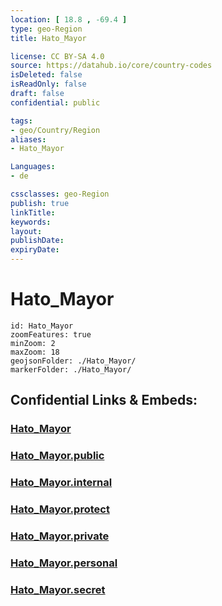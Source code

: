 ```yaml
---
location: [ 18.8 , -69.4 ] 
type: geo-Region
title: Hato_Mayor

license: CC BY-SA 4.0
source: https://datahub.io/core/country-codes
isDeleted: false
isReadOnly: false
draft: false
confidential: public

tags:
- geo/Country/Region
aliases:
- Hato_Mayor

Languages:
- de

cssclasses: geo-Region
publish: true
linkTitle: 
keywords: 
layout: 
publishDate: 
expiryDate: 
---
```


# Hato_Mayor

```leaflet
id: Hato_Mayor
zoomFeatures: true 
minZoom: 2 
maxZoom: 18
geojsonFolder: ./Hato_Mayor/
markerFolder: ./Hato_Mayor/
```


## Confidential Links & Embeds: 

### [Hato_Mayor](/_Standards/Earth/Continent/America~Caribbean/Dominican_Rep/provinces~Dominican_Rep/Hato_Mayor.md) 

### [Hato_Mayor.public](/_public/Earth/Continent/America~Caribbean/Dominican_Rep/provinces~Dominican_Rep/Hato_Mayor.public.md) 

### [Hato_Mayor.internal](/_internal/Earth/Continent/America~Caribbean/Dominican_Rep/provinces~Dominican_Rep/Hato_Mayor.internal.md) 

### [Hato_Mayor.protect](/_protect/Earth/Continent/America~Caribbean/Dominican_Rep/provinces~Dominican_Rep/Hato_Mayor.protect.md) 

### [Hato_Mayor.private](/_private/Earth/Continent/America~Caribbean/Dominican_Rep/provinces~Dominican_Rep/Hato_Mayor.private.md) 

### [Hato_Mayor.personal](/_personal/Earth/Continent/America~Caribbean/Dominican_Rep/provinces~Dominican_Rep/Hato_Mayor.personal.md) 

### [Hato_Mayor.secret](/_secret/Earth/Continent/America~Caribbean/Dominican_Rep/provinces~Dominican_Rep/Hato_Mayor.secret.md)

